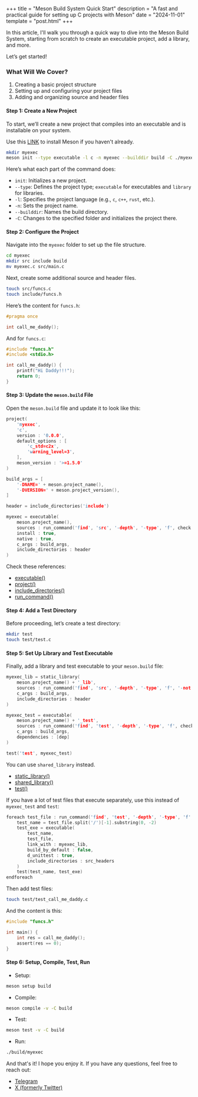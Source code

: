 +++
title = "Meson Build System Quick Start"
description = "A fast and practical guide for setting up C projects with Meson"
date = "2024-11-01"
template = "post.html"
+++

In this article, I'll walk you through a quick way to dive into the Meson Build System, starting from scratch to create an executable project, add a library, and more.

Let’s get started!

### What Will We Cover?
1. Creating a basic project structure
2. Setting up and configuring your project files
3. Adding and organizing source and header files

#### Step 1: Create a New Project

To start, we’ll create a new project that compiles into an executable and is installable on your system.

Use this [LINK](https://mesonbuild.com/SimpleStart.html#installing-meson) to install Meson if you haven't already.

```bash
mkdir myexec
meson init --type executable -l c -n myexec --builddir build -C ./myexec
```

Here’s what each part of the command does:
- `init`: Initializes a new project.
- `--type`: Defines the project type; `executable` for executables and `library` for libraries.
- `-l`: Specifies the project language (e.g., `c`, `c++`, `rust`, etc.).
- `-n`: Sets the project name.
- `--builddir`: Names the build directory.
- `-C`: Changes to the specified folder and initializes the project there.

#### Step 2: Configure the Project

Navigate into the `myexec` folder to set up the file structure.

```bash
cd myexec
mkdir src include build
mv myexec.c src/main.c
```

Next, create some additional source and header files.

```bash
touch src/funcs.c
touch include/funcs.h
```

Here’s the content for `funcs.h`:

```c
#pragma once

int call_me_daddy();
```

And for `funcs.c`:

```c
#include "funcs.h"
#include <stdio.h>

int call_me_daddy() {
    printf("Hi Daddy!!!");
    return 0;    
}
```

#### Step 3: Update the `meson.build` File

Open the `meson.build` file and update it to look like this:

```c
project(
    'myexec',
    'c',
    version : '0.0.0',
    default_options : [
        'c_std=c2x',
        'warning_level=3',
    ],
    meson_version : '>=1.5.0'
)

build_args = [
    '-DNAME=' + meson.project_name(),
    '-DVERSION=' + meson.project_version(),
]

header = include_directories('include')

myexec = executable(
    meson.project_name(),
    sources : run_command('find', 'src', '-depth', '-type', 'f', check : true).stdout().strip().split('\n'),
    install : true,
    native : true,
    c_args : build_args,
    include_directories : header
)
```

Check these references:
- [executable()](https://mesonbuild.com/Reference-manual_functions.html#executable)
- [project()](https://mesonbuild.com/Reference-manual_functions.html#project)
- [include_directories()](https://mesonbuild.com/Reference-manual_functions.html#include_directories)
- [run_command()](https://mesonbuild.com/Reference-manual_functions.html#run_command)

#### Step 4: Add a Test Directory

Before proceeding, let’s create a test directory:

```sh
mkdir test
touch test/test.c
```

#### Step 5: Set Up Library and Test Executable

Finally, add a library and test executable to your `meson.build` file:

```c
myexec_lib = static_library(
    meson.project_name() + '_lib',
    sources : run_command('find', 'src', '-depth', '-type', 'f', '-not', '-name', 'main.c', check : true).stdout().strip().split('\n'),
    c_args : build_args,
    include_directories : header
)

myexec_test = executable(
    meson.project_name() + '_test',
    sources : run_command('find', 'test', '-depth', '-type', 'f', check : true).stdout().strip().split('\n'),
    c_args : build_args,
    dependencies : [dep]
)

test('test', myexec_test)
```

You can use `shared_library` instead.

- [static_library()](https://mesonbuild.com/Reference-manual_functions.html#static_library)
- [shared_library()](https://mesonbuild.com/Reference-manual_functions.html#shared_library)
- [test()](https://mesonbuild.com/Reference-manual_functions.html#test)

If you have a lot of test files that execute separately, use this instead of `myexec_test` and `test`:

```c
foreach test_file : run_command('find', 'test', '-depth', '-type', 'f', check : true).stdout().strip().split('\n')
    test_name = test_file.split('/')[-1].substring(0, -2)
    test_exe = executable(
        test_name,
        test_file,
        link_with : myexec_lib,
        build_by_default : false,
        d_unittest : true,
        include_directories : src_headers
    )
    test(test_name, test_exe)
endforeach
```

Then add test files:

```sh
touch test/test_call_me_daddy.c
```

And the content is this:

```c
#include "funcs.h"

int main() {
    int res = call_me_daddy();
    assert(res == 0);
}
```

#### Step 6: Setup, Compile, Test, Run

- Setup:
```sh
meson setup build
```

- Compile:
```sh
meson compile -v -C build
```

- Test:
```sh
meson test -v -C build
```

- Run:
```sh
./build/myexec
```

And that's it! I hope you enjoy it. If you have any questions, feel free to reach out:
- [Telegram](https://t.me/my_acrp_exp)
- [X (formerly Twitter)](https://x.com/0_keeper_1)